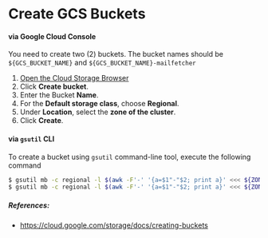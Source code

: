 # Create GCS Buckets

#### via Google Cloud Console

You need to create two (2) buckets. The bucket names should be `${GCS_BUCKET_NAME}` and `${GCS_BUCKET_NAME}-mailfetcher`

1. [Open the Cloud Storage Browser](https://console.cloud.google.com/storage/browser)
2. Click **Create bucket**.
3. Enter the Bucket **Name**.
4. For the **Default storage class**, choose **Regional**.
5. Under **Location**, select the **zone of the cluster**.
6. Click **Create**.

#### via `gsutil` CLI

To create a bucket using `gsutil` command-line tool, execute the following command

```bash
$ gsutil mb -c regional -l $(awk -F'-' '{a=$1"-"$2; print a}' <<< ${ZONE}) gs://${GCS_BUCKET_NAME}/
$ gsutil mb -c regional -l $(awk -F'-' '{a=$1"-"$2; print a}' <<< ${ZONE}) gs://${GCS_BUCKET_NAME}-mailfetcher/
```

##### References:
 - https://cloud.google.com/storage/docs/creating-buckets